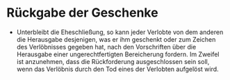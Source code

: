 # Rückgabe der Geschenke

- Unterbleibt die Eheschließung, so kann jeder Verlobte von dem anderen die Herausgabe desjenigen, was er ihm geschenkt oder zum Zeichen des Verlöbnisses gegeben hat, nach den Vorschriften über die Herausgabe einer ungerechtfertigten Bereicherung fordern. Im Zweifel ist anzunehmen, dass die Rückforderung ausgeschlossen sein soll, wenn das Verlöbnis durch den Tod eines der Verlobten aufgelöst wird.

